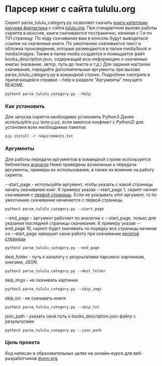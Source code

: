 # Парсер книг с сайта tululu.org

Скрипт parse_tululu_category.py позволяет скачать [книги категории научная фантастика](http://tululu.org/l55/) с сайта [tululu.org](http://tululu.org/). 
При стандартном вызове работы скрипта в консоле, книги скачиваются постранично, начиная с 1 и по 701 страницу. 
По ходу скачивания вам в консоль будут выводиться ссылки на скаченные книги. 
По умолчанию скачивается текст и обложка произведения, которые размещаются в папки media/book и media/images. 
Также в папке media создается и помещается файл books_description.json, содержащий всю информацию о скаченных книгах (название, автор, путь до текста и т.д.) 
Для задания настроек скачивания, передайте дополнительные аргументы при вызове parse_tululu_category.py в командной строке. 
Подробнее смотрите в прилагающейся справке --help и разделе "Аргументы" текущего README.

```
python3 parse_tululu_category.py --help
```

### Как установить

Для запуска скрипта необходимо установить Python3 
Далее используйте `pip` (или `pip3`, если имеется конфликт с Python2) для установки всех необходимых пакетов:
```
pip install -r requirements.txt
```

### Аргументы

Для работы передачи аргументов в командной строке используется библиотека [argparse](https://docs.python.org/3.6/howto/argparse.html)
Ниже приведены возможные к передаче аргументы, примеры их использования, а также их влияние на работу скрипта.

--start_page - используйте аргумент, чтобы указать с какой страницы начать скачивание книг. К примеру указав --start_page 1, скрипт начнет скачивание с [первой страницы](http://tululu.org/l55/1). Если не указывать этот аргумент, то по умолчанию скачивание начинается с первой страницы.
```
python3 parse_tululu_category.py --start_page
```

--end_page - аргумент работает по аналогии с --start_page, только для указания последней страницы скачивания. К примеру указав --end_page 10, скрипт будет скачивать по порядку все страницы начиная со --start_page завершит свою работу при скачивании [десятой страницы](http://tululu.org/l55/10)
```
python3 parse_tululu_category.py --end_page
```

dest_folder - путь к каталогу с результатами парсинга: картинкам, книгами, JSON.
```
python3 parse_tululu_category.py --dest_folder
```

skip_imgs - не скачивать картинки
```
python3 parse_tululu_category.py --skip_imgs
```

skip_txt - не скачивать книги
```
python3 parse_tululu_category.py --skip_txt
```

json_path - указать свой путь к books_description.json файлу с результатами
```
python3 parse_tululu_category.py --json_path
```

### Цель проекта

Код написан в образовательных целях на онлайн-курсе для веб-разработчиков [dvmn.org](https://dvmn.org/).
